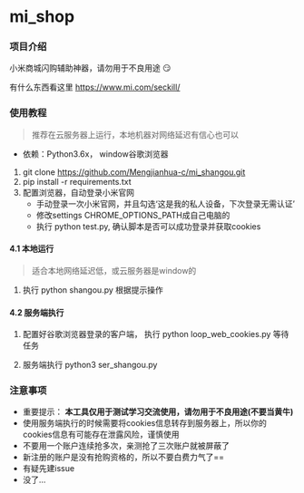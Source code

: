# mi_shop

### 项目介绍

小米商城闪购辅助神器，请勿用于不良用途 :smirk:

有什么东西看这里 https://www.mi.com/seckill/

### 使用教程
> 推荐在云服务器上运行，本地机器对网络延迟有信心也可以

- 依赖：Python3.6x， window谷歌浏览器


1. git clone https://github.com/Mengjianhua-c/mi_shangou.git
2. pip install -r requirements.txt
3. 配置浏览器，自动登录小米官网
    - 手动登录一次小米官网，并且勾选‘这是我的私人设备，下次登录无需认证’
    - 修改settings CHROME_OPTIONS_PATH成自己电脑的
    - 执行 python test.py, 确认脚本是否可以成功登录并获取cookies
#### 4.1 本地运行
> 适合本地网络延迟低，或云服务器是window的
1. 执行 python shangou.py
根据提示操作

#### 4.2 服务端执行

1. 配置好谷歌浏览器登录的客户端， 执行 python loop_web_cookies.py 等待任务

2. 服务端执行 python3 ser_shangou.py



### 注意事项
- 重要提示： **本工具仅用于测试学习交流使用，请勿用于不良用途(不要当黄牛)**
- 使用服务端执行的时候需要将cookies信息转存到服务器上，所以你的cookies信息有可能存在泄露风险，谨慎使用
- 不要用一个账户连续抢多次，亲测抢了三次账户就被屏蔽了
- 新注册的账户是没有抢购资格的，所以不要白费力气了==
- 有疑先建issue
- 没了...

